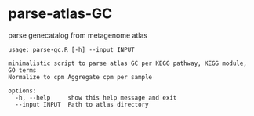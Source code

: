 # parse-atlas-GC
parse genecatalog from metagenome atlas

```
usage: parse-gc.R [-h] --input INPUT

minimalistic script to parse atlas GC per KEGG pathway, KEGG module, GO terms
Normalize to cpm Aggregate cpm per sample

options:
  -h, --help     show this help message and exit
  --input INPUT  Path to atlas directory
```